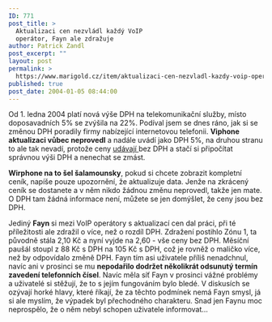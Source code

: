 ```yaml
---
ID: 771
post_title: >
  Aktualizaci cen nezvládl každý VoIP
  operátor, Fayn ale zdražuje
author: Patrick Zandl
post_excerpt: ""
layout: post
permalink: >
  https://www.marigold.cz/item/aktualizaci-cen-nezvladl-kazdy-voip-operator-fayn-ale-zdrazuje
published: true
post_date: 2004-01-05 08:44:00
---
```

<P>Od 1. ledna 2004 platí nová výše DPH na telekomunikační služby, místo doposavadních 5% se zvýšila na 22%. Podíval jsem se dnes ráno, jak si se změnou DPH poradily firmy nabízející internetovou telefonii. <STRONG>Viphone aktualizaci vůbec neprovedl</STRONG> a nadále uvádí jako DPH 5%, na druhou stranu to ale tak nevadí, protože ceny <A href="http://www.viphone.cz/cenik_vol_viphone.htm" target=_blank>udávají </A>bez DPH a stačí si připočítat správnou výši DPH a nenechat se zmást. </P>
<P><STRONG>Wirphone na to šel šalamounsky</STRONG>, pokud si chcete zobrazit kompletní ceník, napíše pouze upozornění, že aktualizuje data. Jenže na zkrácený ceník se dostanete a v něm nikdo žádnou změnu neprovedl, takže jen mate. O DPH tam žádná informace není, můžete se jen domýšlet, že ceny jsou bez DPH. </P>
<P>Jediný <STRONG>Fayn </STRONG>si mezi VoIP operátory s aktualizací cen dal práci, při té příležitosti ale zdražil o více, než o rozdíl DPH. Zdražení postihlo Zónu 1, ta původně stála 2,10 Kč a nyní vyjde na 2,60 - vše ceny bez DPH. Měsíční paušál stoupl z 88 Kč s DPH na 105 Kč s DPH, což je rovněž o maličko více, než by odpovídalo změně DPH. Fayn tím asi uživatele příliš nenadchnul, navíc ani v prosinci se mu <STRONG>nepodařilo dodržet několikrát odsunutý termín zavedení telefonních čísel</STRONG>. Navíc měla síť Fayn v prosinci vážné problémy a uživatelé si stěžují, že to s jejím fungováním bylo bledé. V diskusích se ozývají horké hlavy, které říkají, že za těchto podmínek nemá Fayn smysl, já si ale myslím, že výpadek byl přechodného charakteru. Snad jen Faynu moc neprospělo, že o něm nebyl schopen uživatele informovat...</P>